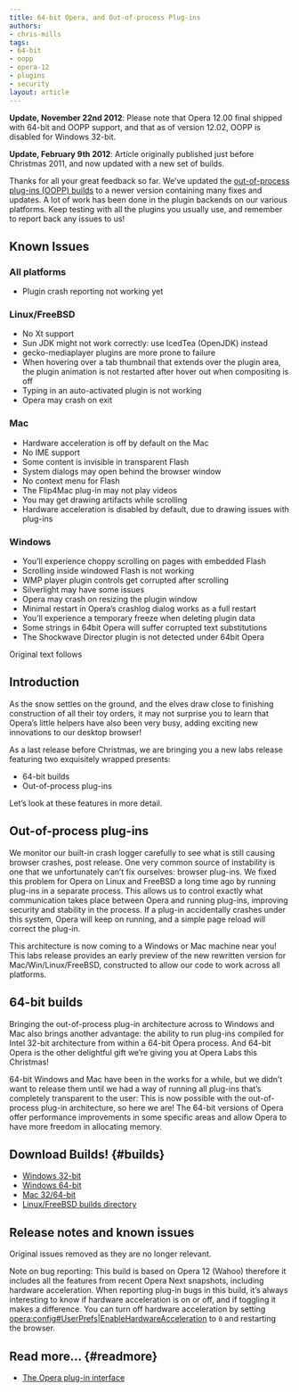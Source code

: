 ```yaml
---
title: 64-bit Opera, and Out-of-process Plug-ins
authors:
- chris-mills
tags:
- 64-bit
- oopp
- opera-12
- plugins
- security
layout: article
---
```


**Update, November 22nd 2012**: Please note that Opera 12.00 final shipped with 64-bit and OOPP support, and that as of version 12.02, OOPP is disabled for Windows 32-bit.

**Update, February 9th 2012**: Article originally published just before Christmas 2011, and now updated with a new set of builds.

Thanks for all your great feedback so far. We’ve updated the [out-of-process plug-ins (OOPP) builds](#builds) to a newer version containing many fixes and updates. A lot of work has been done in the plugin backends on our various platforms. Keep testing with all the plugins you usually use, and remember to report back any issues to us!

## Known Issues

### All platforms

- Plugin crash reporting not working yet

### Linux/FreeBSD

- No Xt support
- Sun JDK might not work correctly: use IcedTea (OpenJDK) instead
- gecko-mediaplayer plugins are more prone to failure
- When hovering over a tab thumbnail that extends over the plugin area, the plugin animation is not restarted after hover out when compositing is off
- Typing in an auto-activated plugin is not working
- Opera may crash on exit

### Mac

- Hardware acceleration is off by default on the Mac
- No IME support
- Some content is invisible in transparent Flash
- System dialogs may open behind the browser window
- No context menu for Flash
- The Flip4Mac plug-in may not play videos
- You may get drawing artifacts while scrolling
- Hardware acceleration is disabled by default, due to drawing issues with plug-ins

### Windows

- You’ll experience choppy scrolling on pages with embedded Flash
- Scrolling inside windowed Flash is not working
- WMP player plugin controls get corrupted after scrolling
- Silverlight may have some issues
- Opera may crash on resizing the plugin window
- Minimal restart in Opera’s crashlog dialog works as a full restart
- You’ll experience a temporary freeze when deleting plugin data
- Some strings in 64bit Opera will suffer corrupted text substitutions
- The Shockwave Director plugin is not detected under 64bit Opera

Original text follows

## Introduction

As the snow settles on the ground, and the elves draw close to finishing construction of all their toy orders, it may not surprise you to learn that Opera’s little helpers have also been very busy, adding exciting new innovations to our desktop browser!

As a last release before Christmas, we are bringing you a new labs release featuring two exquisitely wrapped presents:

- 64-bit builds
- Out-of-process plug-ins

Let’s look at these features in more detail.

## Out-of-process plug-ins

We monitor our built-in crash logger carefully to see what is still causing browser crashes, post release. One very common source of instability is one that we unfortunately can’t fix ourselves: browser plug-ins. We fixed this problem for Opera on Linux and FreeBSD a long time ago by running plug-ins in a separate process. This allows us to control exactly what communication takes place between Opera and running plug-ins, improving security and stability in the process. If a plug-in accidentally crashes under this system, Opera will keep on running, and a simple page reload will correct the plug-in.

This architecture is now coming to a Windows or Mac machine near you! This labs release provides an early preview of the new rewritten version for Mac/Win/Linux/FreeBSD, constructed to allow our code to work across all platforms.

## 64-bit builds

Bringing the out-of-process plug-in architecture across to Windows and Mac also brings another advantage: the ability to run plug-ins compiled for Intel 32-bit architecture from within a 64-bit Opera process. And 64-bit Opera is the other delightful gift we’re giving you at Opera Labs this Christmas!

64-bit Windows and Mac have been in the works for a while, but we didn’t want to release them until we had a way of running all plug-ins that’s completely transparent to the user: This is now possible with the out-of-process plug-in architecture, so here we are! The 64-bit versions of Opera offer performance improvements in some specific areas and allow Opera to have more freedom in allocating memory.

## Download Builds! {#builds}

- [Windows 32-bit][2]
- [Windows 64-bit][3]
- [Mac 32/64-bit][4]
- [Linux/FreeBSD builds directory][5]

[2]: http://snapshot.opera.com/labs/OOPP/Opera-Labs-OOPP-12.00-1293.i386.exe
[3]: http://snapshot.opera.com/labs/OOPP/Opera-Labs-OOPP-12.00-1293.x64.exe
[4]: http://snapshot.opera.com/labs/OOPP/Opera-Labs-OOPP-12.00-1293.dmg
[5]: http://snapshot.opera.com/labs/OOPP/Linux-FreeBSD/

## Release notes and known issues

Original issues removed as they are no longer relevant.

Note on bug reporting: This build is based on Opera 12 (Wahoo) therefore it includes all the features from recent Opera Next snapshots, including hardware acceleration. When reporting plug-in bugs in this build, it’s always interesting to know if hardware acceleration is on or off, and if toggling it makes a difference. You can turn off hardware acceleration by setting [opera:config#UserPrefs|EnableHardwareAcceleration][6] to `0` and restarting the browser.

[6]: opera:config#UserPrefs|EnableHardwareAcceleration

## Read more… {#readmore}

- [The Opera plug-in interface][7]

[7]: /articles/the-opera-plug-in-interface/